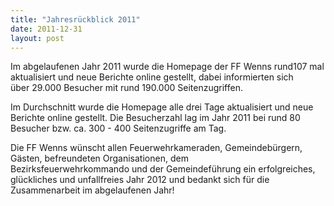 ```yaml
---
title: "Jahresrückblick 2011"
date: 2011-12-31
layout: post
---
```


Im abgelaufenen Jahr 2011 wurde die Homepage der FF Wenns rund107 mal aktualisiert und neue Berichte online gestellt, dabei informierten sich über 29.000 Besucher mit rund 190.000 Seitenzugriffen.


Im Durchschnitt wurde die Homepage alle drei Tage aktualisiert und neue Berichte online gestellt. Die Besucherzahl lag im Jahr 2011 bei rund 80 Besucher bzw. ca. 300 - 400 Seitenzugriffe am Tag.

Die FF Wenns wünscht allen Feuerwehrkameraden, Gemeindebürgern, Gästen, befreundeten Organisationen, dem Bezirksfeuerwehrkommando und der Gemeindeführung ein erfolgreiches, glückliches und unfallfreies Jahr 2012 und bedankt sich für die Zusammenarbeit im abgelaufenen Jahr!
